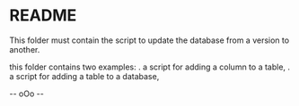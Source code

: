 # README

This folder must contain the script to update the database from a version to another.

this folder contains two examples:
  . a script for adding a column to a table,
  . a script for adding a table to a database,


-- oOo --
